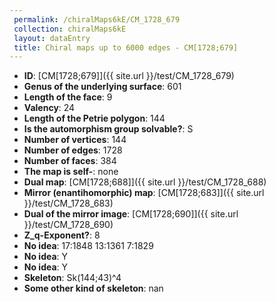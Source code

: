 ```yaml
--- 
 permalink: /chiralMaps6kE/CM_1728_679 
 collection: chiralMaps6kE
 layout: dataEntry
 title: Chiral maps up to 6000 edges - CM[1728;679]
---
```


- **ID**: [CM[1728;679]]({{ site.url }}/test/CM_1728_679)
- **Genus of the underlying surface**: 601
- **Length of the face**: 9
- **Valency**: 24
- **Length of the Petrie polygon**: 144
- **Is the automorphism group solvable?**: S
- **Number of vertices**: 144
- **Number of edges**: 1728
- **Number of faces**: 384
- **The map is self-**: none
- **Dual map**: [CM[1728;688]]({{ site.url }}/test/CM_1728_688)
- **Mirror (enantihomorphic) map**: [CM[1728;683]]({{ site.url }}/test/CM_1728_683)
- **Dual of the mirror image**: [CM[1728;690]]({{ site.url }}/test/CM_1728_690)
- **Z_q-Exponent?**: 8
- **No idea**:  17:1848 13:1361 7:1829
- **No idea**: Y
- **No idea**: Y
- **Skeleton**: Sk(144;43)^4
- **Some other kind of skeleton**: nan
